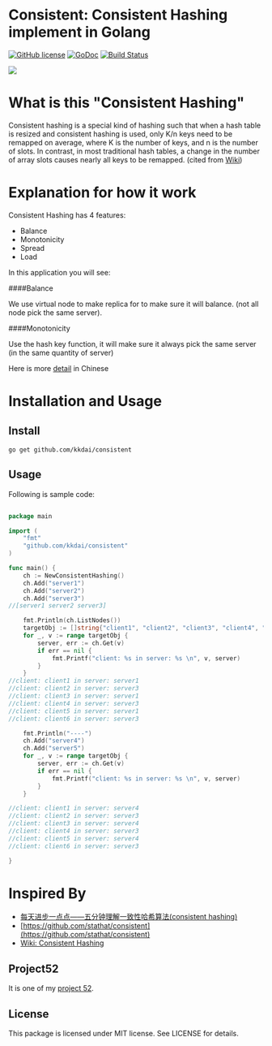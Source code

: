 Consistent: Consistent Hashing implement in Golang
==============

[![GitHub license](https://img.shields.io/badge/license-MIT-blue.svg)](https://raw.githubusercontent.com/kkdai/consistent/master/LICENSE)  [![GoDoc](https://godoc.org/github.com/kkdai/consistent?status.svg)](https://godoc.org/github.com/kkdai/consistent)  [![Build Status](https://travis-ci.org/kkdai/consistent.svg?branch=master)](https://travis-ci.org/kkdai/consistent)

![](http://blog.codinglabs.org/uploads/pictures/consistent-hashing/6.png)

What is this "Consistent Hashing"
=============

Consistent hashing is a special kind of hashing such that when a hash table is resized and consistent hashing is used, only K/n keys need to be remapped on average, where K is the number of keys, and n is the number of slots. In contrast, in most traditional hash tables, a change in the number of array slots causes nearly all keys to be remapped. (cited from [Wiki](https://en.wikipedia.org/wiki/Consistent_hashing))

Explanation for how it work
=============

Consistent Hashing has 4 features:

- Balance
- Monotonicity
- Spread
- Load

In this application you will see:

####Balance

We use virtual node to make replica for to make sure it will balance. (not all node pick the same server).

####Monotonicity

Use the hash key function, it will make sure it always pick the same server (in the same quantity of server)


Here is more [detail](http://blog.csdn.net/cywosp/article/details/23397179) in Chinese
 

Installation and Usage
=============


Install
---------------

    go get github.com/kkdai/consistent


Usage
---------------

Following is sample code:


```go

package main

import (
	"fmt"
    "github.com/kkdai/consistent"
)

func main() {
	ch := NewConsistentHashing()
	ch.Add("server1")
	ch.Add("server2")
	ch.Add("server3")
//[server1 server2 server3]

	fmt.Println(ch.ListNodes())
	targetObj := []string{"client1", "client2", "client3", "client4", "client5", "client6"}
	for _, v := range targetObj {
		server, err := ch.Get(v)
		if err == nil {
			fmt.Printf("client: %s in server: %s \n", v, server)
		}
	}
//client: client1 in server: server1
//client: client2 in server: server3
//client: client3 in server: server1
//client: client4 in server: server3
//client: client5 in server: server1
//client: client6 in server: server3

	fmt.Println("----")
	ch.Add("server4")
	ch.Add("server5")
	for _, v := range targetObj {
		server, err := ch.Get(v)
		if err == nil {
			fmt.Printf("client: %s in server: %s \n", v, server)
		}
	}

//client: client1 in server: server4
//client: client2 in server: server3
//client: client3 in server: server4
//client: client4 in server: server3
//client: client5 in server: server4
//client: client6 in server: server3

}
```

Inspired By
=============

- [每天进步一点点——五分钟理解一致性哈希算法(consistent hashing)](http://blog.csdn.net/cywosp/article/details/23397179)
- [https://github.com/stathat/consistent](https://github.com/stathat/consistent)
- [Wiki: Consistent Hashing](https://en.wikipedia.org/wiki/Consistent_hashing)


Project52
---------------

It is one of my [project 52](https://github.com/kkdai/project52).


License
---------------

This package is licensed under MIT license. See LICENSE for details.
